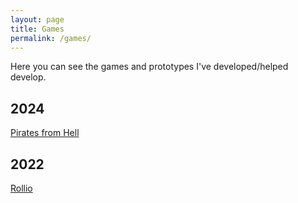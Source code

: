```yaml
---
layout: page
title: Games
permalink: /games/
---
```


Here you can see the games and prototypes I've developed/helped develop.
<div class="timeline">
  <div class="container left">
    <div class="content">
	      <h2>2024</h2>
      <p><a href="https://adamgguk.github.io/jekyll/update/2024/10/25/rollio.html">Pirates from Hell</a></p>
      <h2>2022</h2>
      <p><a href="https://adamgguk.github.io/jekyll/update/2024/11/02/piratesFromHell.html">Rollio</a></p>
    </div>
  </div>
  <div class="container right">
    <div class="content">
    </div>
  </div>
</div>